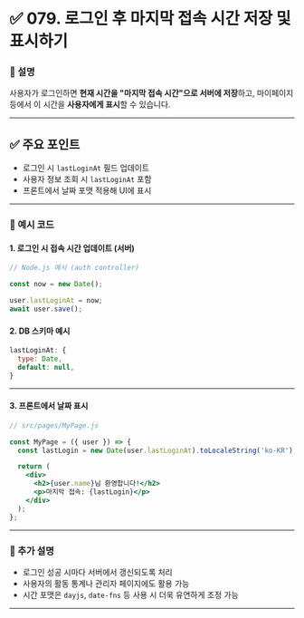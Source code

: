 # ✅ 079. 로그인 후 마지막 접속 시간 저장 및 표시하기

### 📄 설명

사용자가 로그인하면
**현재 시간을 "마지막 접속 시간"으로 서버에 저장**하고,
마이페이지 등에서 이 시간을 **사용자에게 표시**할 수 있습니다.

---

## ✅ 주요 포인트

* 로그인 시 `lastLoginAt` 필드 업데이트
* 사용자 정보 조회 시 `lastLoginAt` 포함
* 프론트에서 날짜 포맷 적용해 UI에 표시

---

### 📁 예시 코드

#### 1. 로그인 시 접속 시간 업데이트 (서버)

```js
// Node.js 예시 (auth controller)

const now = new Date();

user.lastLoginAt = now;
await user.save();
```

#### 2. DB 스키마 예시

```js
lastLoginAt: {
  type: Date,
  default: null,
}
```

---

#### 3. 프론트에서 날짜 표시

```jsx
// src/pages/MyPage.js

const MyPage = ({ user }) => {
  const lastLogin = new Date(user.lastLoginAt).toLocaleString('ko-KR');

  return (
    <div>
      <h2>{user.name}님 환영합니다!</h2>
      <p>마지막 접속: {lastLogin}</p>
    </div>
  );
};
```

---

### 📝 추가 설명

* 로그인 성공 시마다 서버에서 갱신되도록 처리
* 사용자의 활동 통계나 관리자 페이지에도 활용 가능
* 시간 포맷은 `dayjs`, `date-fns` 등 사용 시 더욱 유연하게 조정 가능

---
